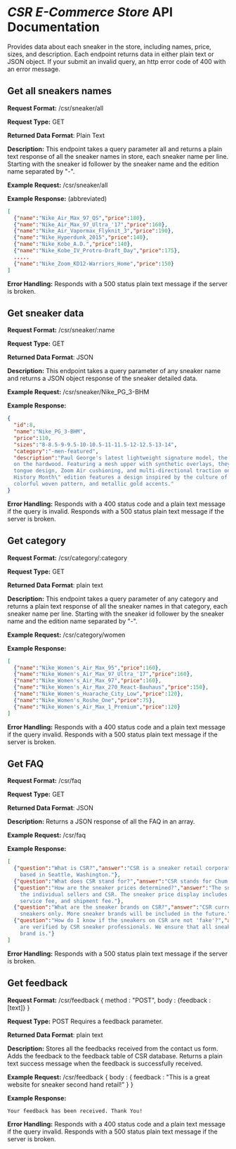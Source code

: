 # *CSR E-Commerce Store* API Documentation
Provides data about each sneaker in the store, including names, price, sizes, and description. Each
endpoint returns data in either plain text or JSON object. If your submit an invalid query, an http
error code of 400 with an error message.

## Get all sneakers names
**Request Format:** /csr/sneaker/all

**Request Type:** GET

**Returned Data Format**: Plain Text

**Description:** This endpoint takes a query parameter all and returns a plain text response of all
                 the sneaker names in store, each sneaker name per line. Starting with the sneaker
                 id follower by the sneaker name and the edition name separated by "-".

**Example Request:** /csr/sneaker/all

**Example Response:** (abbreviated)

```json
[
  {"name":"Nike_Air_Max_97_QS","price":180},
  {"name":"Nike_Air_Max_97_Ultra_'17","price":160},
  {"name":"Nike_Air_Vapormax_Flyknit_3","price":190},
  {"name":"Nike_Hyperdunk_2015","price":140},
  {"name":"Nike_Kobe_A.D.","price":140},
  {"name":"Nike_Kobe_IV_Protro-Draft_Day","price":175},
  .....
  {"name":"Nike_Zoom_KD12-Warriors_Home","price":150}
]
```

**Error Handling:**
Responds with a 500 status plain text message if the server is broken.

## Get sneaker data
**Request Format:** /csr/sneaker/:name

**Request Type:** GET

**Returned Data Format**: JSON

**Description:** This endpoint takes a query parameter of any sneaker name and returns a JSON
                 object response of the sneaker detailed data.

**Example Request:** /csr/sneaker/Nike_PG_3-BHM

**Example Response:**

```json
{
  "id":8,
  "name":"Nike_PG_3-BHM",
  "price":110,
  "sizes":"8-8.5-9-9.5-10-10.5-11-11.5-12-12.5-13-14",
  "category":"-men-featured",
  "description":"Paul George's latest lightweight signature model, the Nike PG3 is built to excel
  on the hardwood. Featuring a mesh upper with synthetic overlays, they also have an integrated
  tongue design, Zoom Air cushioning, and multi-directional traction on the outsole. This \"Black
  History Month\" edition features a design inspired by the culture of the Congo, including
  colorful woven pattern, and metallic gold accents."
}
```

**Error Handling:**
Responds with a 400 status code and a plain text message if the query is invalid. Responds with a
500 status plain text message if the server is broken.

## Get category
**Request Format:** /csr/category/:category

**Request Type:** GET

**Returned Data Format**: plain text

**Description:** This endpoint takes a query parameter of any category and returns a plain text
                 response of all the sneaker names in that category, each sneaker name per line.
                 Starting with the sneaker id follower by the sneaker name and the edition name
                 separated by "-".

**Example Request:** /csr/category/women

**Example Response:**

```json
[
  {"name":"Nike_Women's_Air_Max_95","price":160},
  {"name":"Nike_Women's_Air_Max_97_Ultra_'17","price":160},
  {"name":"Nike_Women's_Air_Max_97","price":160},
  {"name":"Nike_Women's_Air_Max_270_React-Bauhaus","price":150},
  {"name":"Nike_Women's_Huarache_City_Low","price":120},
  {"name":"Nike_Women's_Roshe_One","price":75},
  {"name":"Nike_Women's_Air_Max_1_Premium","price":120}
]
```

**Error Handling:**
Responds with a 400 status code and a plain text message if the query invalid. Responds with a
500 status plain text message if the server is broken.

## Get FAQ
**Request Format:** /csr/faq

**Request Type:** GET

**Returned Data Format**: JSON

**Description:** Returns a JSON response of all the FAQ in an array.

**Example Request:** /csr/faq

**Example Response:**

```json
[
  {"question":"What is CSR?","answer":"CSR is a sneaker retail corporation founded in 2019,
    based in Seattle, Washington."},
  {"question":"What does CSR stand for?","answer":"CSR stands for Chum's Sneaker Retail. "},
  {"question":"How are the sneaker prices determined?","answer":"The sneaker prices are set by
    the individual sellers and CSR. The sneaker price display includes the cost of the sneaker,
    service fee, and shipment fee."},
  {"question":"What are the sneaker brands on CSR?","answer":"CSR currently sells Nike brand
    sneakers only. More sneaker brands will be included in the future."},
  {"question":"How do I know if the sneakers on CSR are not 'fake'?","answer":"All sneakers on CSR
    are verified by CSR sneaker professionals. We ensure that all sneakers are as real as our
    brand is."}
]
```

**Error Handling:**
Responds with a 500 status plain text message if the server is broken.

## Get feedback
**Request Format:** /csr/feedback
                    { method : "POST", body : {feedback : [text]} }

**Request Type:** POST
                  Requires a feedback parameter.

**Returned Data Format**: plain text

**Description:** Stores all the feedbacks received from the contact us form. Adds the feedback to
                the feedback table of CSR database. Returns a plain text success message when the
                feedback is successfully received.

**Example Request:** /csr/feedback
                    {
                      body : {
                        feedback : "This is a great website for sneaker second hand retail!"
                      }
                    }

**Example Response:**

```
Your feedback has been received. Thank You!
```

**Error Handling:**
Responds with a 400 status code and a plain text message if the query invalid. Responds with a
500 status plain text message if the server is broken.
